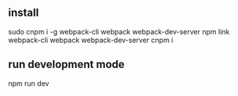 ## install 
sudo cnpm i -g webpack-cli webpack webpack-dev-server
npm link webpack-cli webpack webpack-dev-server
cnpm i

## run development mode

npm run dev

